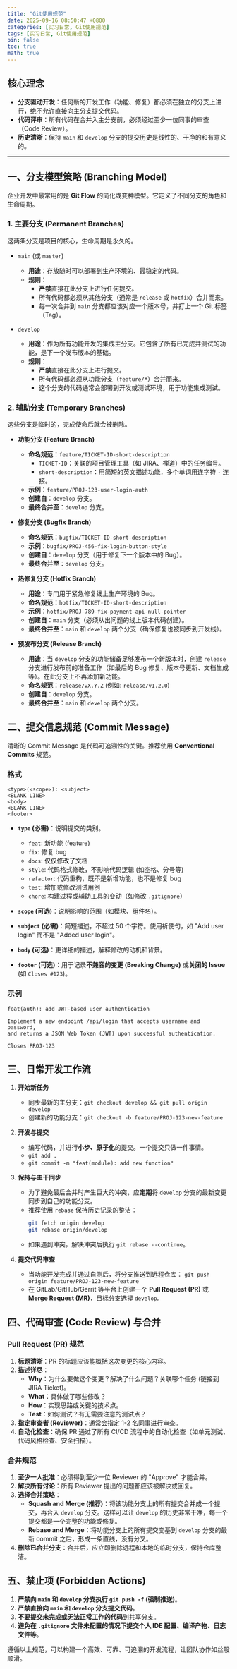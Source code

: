 ```yaml
---
title: "Git使用规范"
date: 2025-09-16 08:50:47 +0800
categories: [实习日常, Git使用规范]
tags: [实习日常, Git使用规范]
pin: false
toc: true
math: true
---
```


## 核心理念

*   **分支驱动开发**：任何新的开发工作（功能、修复）都必须在独立的分支上进行，绝不允许直接向主分支提交代码。
*   **代码评审**：所有代码在合并入主分支前，必须经过至少一位同事的审查（Code Review）。
*   **历史清晰**：保持 `main` 和 `develop` 分支的提交历史是线性的、干净的和有意义的。

---

## 一、分支模型策略 (Branching Model)

企业开发中最常用的是 **Git Flow** 的简化或变种模型。它定义了不同分支的角色和生命周期。

### 1. 主要分支 (Permanent Branches)

这两条分支是项目的核心，生命周期是永久的。

*   `main` (或 `master`)
    *   **用途**：存放随时可以部署到生产环境的、最稳定的代码。
    *   **规则**：
        *   **严禁**直接在此分支上进行任何提交。
        *   所有代码都必须从其他分支（通常是 `release` 或 `hotfix`）合并而来。
        *   每一次合并到 `main` 分支都应该对应一个版本号，并打上一个 Git 标签（Tag）。

*   `develop`
    *   **用途**：作为所有功能开发的集成主分支。它包含了所有已完成并测试的功能，是下一个发布版本的基础。
    *   **规则**：
        *   **严禁**直接在此分支上进行提交。
        *   所有代码都必须从功能分支（`feature/*`）合并而来。
        *   这个分支的代码通常会部署到开发或测试环境，用于功能集成测试。

### 2. 辅助分支 (Temporary Branches)

这些分支是临时的，完成使命后就会被删除。

*   **功能分支 (Feature Branch)**
    *   **命名规范**：`feature/TICKET-ID-short-description`
        *   `TICKET-ID`：关联的项目管理工具（如 JIRA、禅道）中的任务编号。
        *   `short-description`：用简短的英文描述功能，多个单词用连字符 `-` 连接。
    *   **示例**：`feature/PROJ-123-user-login-auth`
    *   **创建自**：`develop` 分支。
    *   **最终合并至**：`develop` 分支。

*   **修复分支 (Bugfix Branch)**
    *   **命名规范**：`bugfix/TICKET-ID-short-description`
    *   **示例**：`bugfix/PROJ-456-fix-login-button-style`
    *   **创建自**：`develop` 分支（用于修复下一个版本中的 Bug）。
    *   **最终合并至**：`develop` 分支。

*   **热修复分支 (Hotfix Branch)**
    *   **用途**：专门用于紧急修复线上生产环境的 Bug。
    *   **命名规范**：`hotfix/TICKET-ID-short-description`
    *   **示例**：`hotfix/PROJ-789-fix-payment-api-null-pointer`
    *   **创建自**：`main` 分支（必须从出问题的线上版本代码创建）。
    *   **最终合并至**：`main` 和 `develop` 两个分支（确保修复也被同步到开发线）。

*   **预发布分支 (Release Branch)**
    *   **用途**：当 `develop` 分支的功能储备足够发布一个新版本时，创建 `release` 分支进行发布前的准备工作（如最后的 Bug 修复、版本号更新、文档生成等）。在此分支上不再添加新功能。
    *   **命名规范**：`release/vX.Y.Z` (例如: `release/v1.2.0`)
    *   **创建自**：`develop` 分支。
    *   **最终合并至**：`main` 和 `develop` 两个分支。

## 二、提交信息规范 (Commit Message)

清晰的 Commit Message 是代码可追溯性的关键。推荐使用 **Conventional Commits** 规范。

### 格式

```
<type>(<scope>): <subject>
<BLANK LINE>
<body>
<BLANK LINE>
<footer>
```

*   **`type` (必需)**：说明提交的类别。
    *   `feat`: 新功能 (feature)
    *   `fix`: 修复 bug
    *   `docs`: 仅仅修改了文档
    *   `style`: 代码格式修改，不影响代码逻辑 (如空格、分号等)
    *   `refactor`: 代码重构，既不是新增功能，也不是修复 bug
    *   `test`: 增加或修改测试用例
    *   `chore`: 构建过程或辅助工具的变动（如修改 `.gitignore`）

*   **`scope` (可选)**：说明影响的范围（如模块、组件名）。

*   **`subject` (必需)**：简短描述，不超过 50 个字符。使用祈使句，如 "Add user login" 而不是 "Added user login"。

*   **`body` (可选)**：更详细的描述，解释修改的动机和背景。

*   **`footer` (可选)**：用于记录**不兼容的变更 (Breaking Change)** 或**关闭的 Issue** (如 `Closes #123`)。

### 示例

```
feat(auth): add JWT-based user authentication

Implement a new endpoint /api/login that accepts username and password,
and returns a JSON Web Token (JWT) upon successful authentication.

Closes PROJ-123
```

## 三、日常开发工作流

1.  **开始新任务**
    *   同步最新的主分支：`git checkout develop && git pull origin develop`
    *   创建新的功能分支：`git checkout -b feature/PROJ-123-new-feature`

2.  **开发与提交**
    *   编写代码，并进行**小步、原子化**的提交。一个提交只做一件事情。
    *   `git add .`
    *   `git commit -m "feat(module): add new function"`

3.  **保持与主干同步**
    *   为了避免最后合并时产生巨大的冲突，应**定期**将 `develop` 分支的最新变更同步到自己的功能分支。
    *   推荐使用 `rebase` 保持历史记录的整洁：
        ```bash
        git fetch origin develop
        git rebase origin/develop
        ```
    *   如果遇到冲突，解决冲突后执行 `git rebase --continue`。

4.  **提交代码审查**
    *   当功能开发完成并通过自测后，将分支推送到远程仓库：
        `git push origin feature/PROJ-123-new-feature`
    *   在 GitLab/GitHub/Gerrit 等平台上创建一个 **Pull Request (PR)** 或 **Merge Request (MR)**，目标分支选择 `develop`。

## 四、代码审查 (Code Review) 与合并

### Pull Request (PR) 规范

1.  **标题清晰**：PR 的标题应该能概括这次变更的核心内容。
2.  **描述详尽**：
    *   **Why**：为什么要做这个变更？解决了什么问题？关联哪个任务 (链接到 JIRA Ticket)。
    *   **What**：具体做了哪些修改？
    *   **How**：实现思路或关键的技术点。
    *   **Test**：如何测试？有无需要注意的测试点？
3.  **指定审查者 (Reviewer)**：通常会指定 1-2 名同事进行审查。
4.  **自动化检查**：确保 PR 通过了所有 CI/CD 流程中的自动化检查（如单元测试、代码风格检查、安全扫描）。

### 合并规范

1.  **至少一人批准**：必须得到至少一位 Reviewer 的 "Approve" 才能合并。
2.  **解决所有讨论**：所有 Reviewer 提出的问题都应该被解决或回复。
3.  **选择合并策略**：
    *   **Squash and Merge (推荐)**：将该功能分支上的所有提交合并成一个提交，再合入 `develop` 分支。这样可以让 `develop` 的历史非常干净，每一个提交都是一个完整的功能或修复。
    *   **Rebase and Merge**：将功能分支上的所有提交变基到 `develop` 分支的最新 commit 之后，形成一条直线，没有分叉。
4.  **删除已合并分支**：合并后，应立即删除远程和本地的临时分支，保持仓库整洁。

## 五、禁止项 (Forbidden Actions)

1.  **严禁向 `main` 和 `develop` 分支执行 `git push -f` (强制推送)**。
2.  **严禁直接向 `main` 和 `develop` 分支提交代码**。
3.  **不要提交未完成或无法正常工作的代码**到共享分支。
4.  **避免在 `.gitignore` 文件未配置的情况下提交个人 IDE 配置、编译产物、日志文件等**。

遵循以上规范，可以构建一个高效、可靠、可追溯的开发流程，让团队协作如丝般顺滑。
